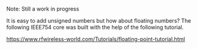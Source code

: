 Note: Still a work in progress

It is easy to add unsigned numbers but how about floating numbers? The following IEEE754 core was built with the help of the following tutorial.

https://www.rfwireless-world.com/Tutorials/floating-point-tutorial.html
